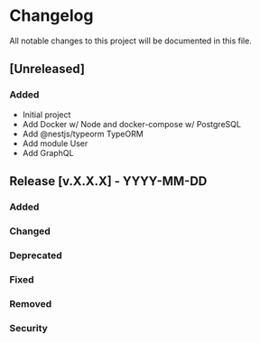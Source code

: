 # Changelog

All notable changes to this project will be documented in this file.

## [Unreleased]

### Added

- Initial project
- Add Docker w/ Node and docker-compose w/ PostgreSQL
- Add @nestjs/typeorm TypeORM
- Add module User
- Add GraphQL

## Release [v.X.X.X] - YYYY-MM-DD

### Added

### Changed

### Deprecated

### Fixed

### Removed

### Security

